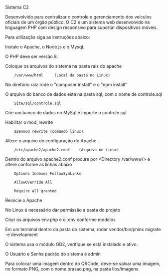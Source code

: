 Sistema C2

Desenvolvido para centralizar o controle e gerenciamento dos veículos oficiais de um órgão público. O C2 é um sistema web desenvolvido na linguagem PHP com design responsivo para suportar dispositivos móveis.

Para utilização siga as instruções abaixo:

Instale o Apache, o Node.js e o Mysql.

O PHP deve ser versão 8.

Coloque os arquivos do sistema na pasta raiz do apache

        /var/www/html     (Local da pasta no Linux)

No diretório raiz rode o "composer install" e o "npm install"

O arquivo do banco de dados esta na pasta sql, com o nome de controle.sql

        Site/sql/controle.sql

Crie um banco de dados no MySql e importe o controle.sql

Habilitar o mod_rewrite

        a2enmod rewrite (comando linux)

Altere o arquivo do configuração do Apache

        /etc/apache2/apache2.conf    (Arquivo no Linux)

Dentro do arquivo apache2.conf procure por <Directory /var/www/> e altere conforme as linhas abaixo

        Options Indexes FollowSymLinks

        AllowOverride All

        Require all granted

Reinicie o Apache

No Linux é necessário dar permissão a pasta do projeto

Criar os arquivos env.php e o .env conforme modelos

Em um terminal dentro da pasta do sistema, rodar vendor/bin/phinx migrate -e development

O sistema usa o módulo GD2, verifique se está instalado e ativo.

O Usuário e Senha padrão do sistema é admin

Para colocar uma imagem dentro do QRCode, deve-se salvar uma imagem, no formato PNG, com o nome brasao.png, na pasta libs/imagens
